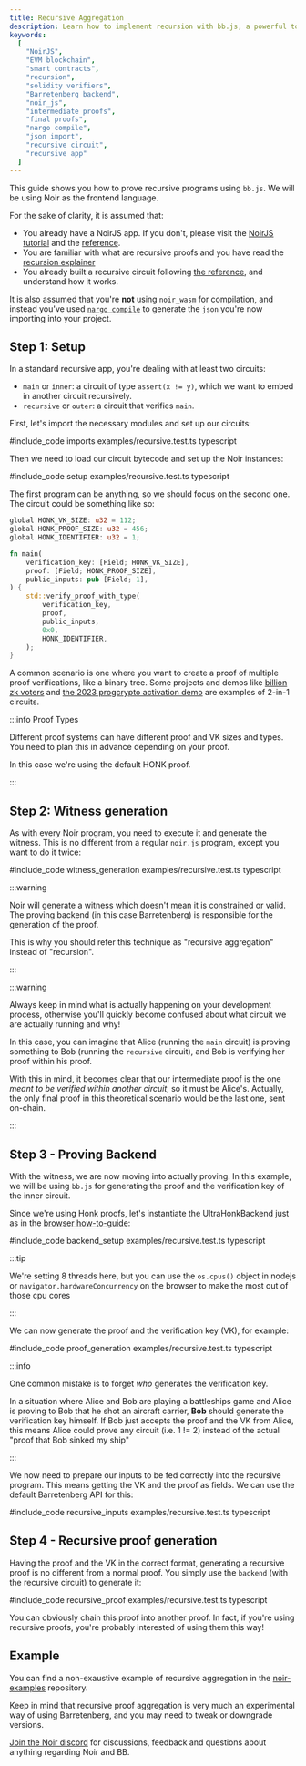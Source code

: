 ```yaml
---
title: Recursive Aggregation
description: Learn how to implement recursion with bb.js, a powerful tool for creating smart contracts on the EVM blockchain. This guide assumes familiarity with NoirJS, solidity verifiers, and the Barretenberg proving backend. Discover how to generate both final and intermediate proofs using `noir_js` and `bb.js`.
keywords:
  [
    "NoirJS",
    "EVM blockchain",
    "smart contracts",
    "recursion",
    "solidity verifiers",
    "Barretenberg backend",
    "noir_js",
    "intermediate proofs",
    "final proofs",
    "nargo compile",
    "json import",
    "recursive circuit",
    "recursive app"
  ]
---
```


This guide shows you how to prove recursive programs using `bb.js`. We will be using Noir as the frontend language.

For the sake of clarity, it is assumed that:

- You already have a NoirJS app. If you don't, please visit the [NoirJS tutorial](https://noir-lang.org/docs/tutorials/noirjs_app) and the [reference](https://noir-lang.org/docs/reference/NoirJS/noir_js).
- You are familiar with what are recursive proofs and you have read the [recursion explainer](../explainers/recursive_aggregation.md)
- You already built a recursive circuit following [the reference](https://noir-lang.org/docs/noir/standard_library/recursion), and understand how it works.

It is also assumed that you're **not** using `noir_wasm` for compilation, and instead you've used [`nargo compile`](https://noir-lang.org/docs/reference/nargo_commands#nargo-compile) to generate the `json` you're now importing into your project.

## Step 1: Setup

In a standard recursive app, you're dealing with at least two circuits:

- `main` or `inner`: a circuit of type `assert(x != y)`, which we want to embed in another circuit recursively.
- `recursive` or `outer`: a circuit that verifies `main`.

First, let's import the necessary modules and set up our circuits:

#include_code imports examples/recursive.test.ts typescript

Then we need to load our circuit bytecode and set up the Noir instances:

#include_code setup examples/recursive.test.ts typescript

The first program can be anything, so we should focus on the second one. The circuit could be something like so:

```rust
global HONK_VK_SIZE: u32 = 112;
global HONK_PROOF_SIZE: u32 = 456;
global HONK_IDENTIFIER: u32 = 1;

fn main(
    verification_key: [Field; HONK_VK_SIZE],
    proof: [Field; HONK_PROOF_SIZE],
    public_inputs: pub [Field; 1],
) {
    std::verify_proof_with_type(
        verification_key,
        proof,
        public_inputs,
        0x0,
        HONK_IDENTIFIER,
    );
}
```

A common scenario is one where you want to create a proof of multiple proof verifications, like a binary tree. Some projects and demos like [billion zk voters](https://github.com/jordan-public/billion-zk-voters) and [the 2023 progcrypto activation demo](https://github.com/signorecello/progcrypto23-act) are examples of 2-in-1 circuits.

:::info Proof Types

Different proof systems can have different proof and VK sizes and types. You need to plan this in advance depending on your proof.

In this case we're using the default HONK proof.

:::

## Step 2: Witness generation

As with every Noir program, you need to execute it and generate the witness. This is no different from a regular `noir.js` program, except you want to do it twice:

#include_code witness_generation examples/recursive.test.ts typescript

:::warning

Noir will generate a witness which doesn't mean it is constrained or valid. The proving backend (in this case Barretenberg) is responsible for the generation of the proof.

This is why you should refer this technique as "recursive aggregation" instead of "recursion".

:::

:::warning

Always keep in mind what is actually happening on your development process, otherwise you'll quickly become confused about what circuit we are actually running and why!

In this case, you can imagine that Alice (running the `main` circuit) is proving something to Bob (running the `recursive` circuit), and Bob is verifying her proof within his proof.

With this in mind, it becomes clear that our intermediate proof is the one *meant to be verified within another circuit*, so it must be Alice's. Actually, the only final proof in this theoretical scenario would be the last one, sent on-chain.

:::

## Step 3 - Proving Backend

With the witness, we are now moving into actually proving. In this example, we will be using `bb.js` for generating the proof and the verification key of the inner circuit.

Since we're using Honk proofs, let's instantiate the UltraHonkBackend just as in the [browser how-to-guide](./on-the-browser.md):

#include_code backend_setup examples/recursive.test.ts typescript

:::tip

We're setting 8 threads here, but you can use the `os.cpus()` object in nodejs or `navigator.hardwareConcurrency` on the browser to make the most out of those cpu cores

:::

We can now generate the proof and the verification key (VK), for example:

#include_code proof_generation examples/recursive.test.ts typescript

:::info

One common mistake is to forget *who* generates the verification key.

In a situation where Alice and Bob are playing a battleships game and Alice is proving to Bob that he shot an aircraft carrier, **Bob** should generate the verification key himself. If Bob just accepts the proof and the VK from Alice, this means Alice could prove any circuit (i.e. 1 != 2) instead of the actual "proof that Bob sinked my ship"

:::

We now need to prepare our inputs to be fed correctly into the recursive program. This means getting the VK and the proof as fields. We can use the default Barretenberg API for this:

#include_code recursive_inputs examples/recursive.test.ts typescript

## Step 4 - Recursive proof generation

Having the proof and the VK in the correct format, generating a recursive proof is no different from a normal proof. You simply use the `backend` (with the recursive circuit) to generate it:

#include_code recursive_proof examples/recursive.test.ts typescript

You can obviously chain this proof into another proof. In fact, if you're using recursive proofs, you're probably interested of using them this way!

## Example

You can find a non-exaustive example of recursive aggregation in the [noir-examples](https://github.com/noir-lang/noir-examples/tree/master/recursion) repository.

Keep in mind that recursive proof aggregation is very much an experimental way of using Barretenberg, and you may need to tweak or downgrade versions.

[Join the Noir discord](https://discord.gg/noirlang) for discussions, feedback and questions about anything regarding Noir and BB.
